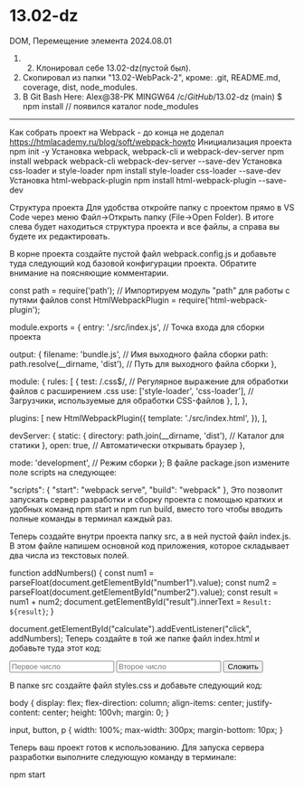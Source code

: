 # 13.02-dz
DOM, Перемещение элемента
2024.08.01
1. 2. Клонировал себе 13.02-dz(пустой был).
3. Скопировал из папки "13.02-WebPack-2",     кроме: .git, README.md, coverage, dist, node_modules.
4. В Git Bash Here:
    Alex@38-PK MINGW64 /c/_GitHub_/13.02-dz (main)
    $ npm install // появился каталог node_modules


________________________________________________
Как собрать проект на Webpack - до конца не доделал
https://htmlacademy.ru/blog/soft/webpack-howto
    Инициализация проекта
npm init -y
    Установка webpack, webpack-cli и webpack-dev-server
npm install webpack webpack-cli webpack-dev-server --save-dev
    Установка css-loader и style-loader
npm install style-loader css-loader --save-dev
    Установка html-webpack-plugin
npm install html-webpack-plugin --save-dev

Структура проекта
Для удобства откройте папку с проектом прямо в VS Code через меню Файл→Открыть папку (File→Open Folder). В итоге слева будет находиться структура проекта и все файлы, а справа вы будете их редактировать.


В корне проекта создайте пустой файл webpack.config.js и добавьте туда следующий код базовой конфигурации проекта. Обратите внимание на поясняющие комментарии.

const path = require('path'); // Импортируем модуль "path" для работы с путями файлов
const HtmlWebpackPlugin = require('html-webpack-plugin');

module.exports = {
  entry: './src/index.js', // Точка входа для сборки проекта

  output: {
    filename: 'bundle.js', // Имя выходного файла сборки
    path: path.resolve(__dirname, 'dist'), // Путь для выходного файла сборки
  },

  module: {
    rules: [
      {
        test: /\.css$/, // Регулярное выражение для обработки файлов с расширением .css
        use: ['style-loader', 'css-loader'], // Загрузчики, используемые для обработки CSS-файлов
      },
    ],
  },
  
  plugins: [
    new HtmlWebpackPlugin({
      template: './src/index.html',
    }),
  ],

  devServer: {
    static: {
      directory: path.join(__dirname, 'dist'), // Каталог для статики
    },
    open: true, // Автоматически открывать браузер
  },

  mode: 'development', // Режим сборки
};
В файле package.json измените поле scripts на следующее:

"scripts": {
  "start": "webpack serve",
  "build": "webpack"
},
Это позволит запускать сервер разработки и сборку проекта с помощью кратких и удобных команд npm start и npm run build, вместо того чтобы вводить полные команды в терминал каждый раз.

Теперь создайте внутри проекта папку src, а в ней пустой файл index.js. В этом файле напишем основной код приложения, которое складывает два числа из текстовых полей.

function addNumbers() {
  const num1 = parseFloat(document.getElementById("number1").value);
  const num2 = parseFloat(document.getElementById("number2").value);
  const result = num1 + num2;
  document.getElementById("result").innerText = `Result: ${result}`;
}

document.getElementById("calculate").addEventListener("click", addNumbers);
Теперь создайте в той же папке файл index.html и добавьте туда этот код:

<!DOCTYPE html>
<html lang="ru">
<head>
  <meta charset="UTF-8">
  <meta name="viewport" content="width=device-width, initial-scale=1.0">
  <title>Калькулятор сложения</title>
</head>
<body>
  <input type="number" id="number1" placeholder="Первое число">
  <input type="number" id="number2" placeholder="Второе число">
  <button id="calculate">Сложить</button>
  <p id="result"></p>
  <script src="bundle.js"></script>
</body>
</html>
В папке src создайте файл styles.css и добавьте следующий код:

body {
  display: flex;
  flex-direction: column;
  align-items: center;
  justify-content: center;
  height: 100vh;
  margin: 0;
}

input, button, p {
  width: 100%;
  max-width: 300px;
  margin-bottom: 10px;
}


Теперь ваш проект готов к использованию. Для запуска сервера разработки выполните следующую команду в терминале:

npm start